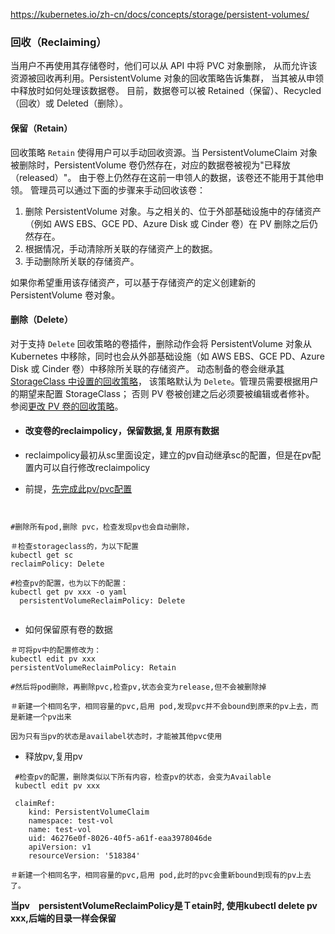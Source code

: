 https://kubernetes.io/zh-cn/docs/concepts/storage/persistent-volumes/

### 回收（Reclaiming）

当用户不再使用其存储卷时，他们可以从 API 中将 PVC 对象删除， 从而允许该资源被回收再利用。PersistentVolume 对象的回收策略告诉集群， 当其被从申领中释放时如何处理该数据卷。 目前，数据卷可以被 Retained（保留）、Recycled（回收）或 Deleted（删除）。

#### 保留（Retain）

回收策略 `Retain` 使得用户可以手动回收资源。当 PersistentVolumeClaim 对象被删除时，PersistentVolume 卷仍然存在，对应的数据卷被视为"已释放（released）"。 由于卷上仍然存在这前一申领人的数据，该卷还不能用于其他申领。 管理员可以通过下面的步骤来手动回收该卷：

1. 删除 PersistentVolume 对象。与之相关的、位于外部基础设施中的存储资产 （例如 AWS EBS、GCE PD、Azure Disk 或 Cinder 卷）在 PV 删除之后仍然存在。
2. 根据情况，手动清除所关联的存储资产上的数据。
3. 手动删除所关联的存储资产。

如果你希望重用该存储资产，可以基于存储资产的定义创建新的 PersistentVolume 卷对象。

#### 删除（Delete）

对于支持 `Delete` 回收策略的卷插件，删除动作会将 PersistentVolume 对象从 Kubernetes 中移除，同时也会从外部基础设施（如 AWS EBS、GCE PD、Azure Disk 或 Cinder 卷）中移除所关联的存储资产。 动态制备的卷会继承[其 StorageClass 中设置的回收策略](https://kubernetes.io/zh-cn/docs/concepts/storage/persistent-volumes/#reclaim-policy)， 该策略默认为 `Delete`。管理员需要根据用户的期望来配置 StorageClass； 否则 PV 卷被创建之后必须要被编辑或者修补。 参阅[更改 PV 卷的回收策略](https://kubernetes.io/zh-cn/docs/tasks/administer-cluster/change-pv-reclaim-policy/)。





- #### 改变卷的reclaimpolicy，保留数据,复 用原有数据

- reclaimpolicy最初从sc里面设定，建立的pv自动继承sc的配置，但是在pv配置内可以自行修改reclaimpolicy

- 前提，[先完成此pv/pvc配置](../pv/rwo.md)

```


#删除所有pod,删除 pvc，检查发现pv也会自动删除，

＃检查storageclass的，为以下配置
kubectl get sc
reclaimPolicy: Delete

#检查pv的配置，也为以下的配置：
kubectl get pv xxx -o yaml 
  persistentVolumeReclaimPolicy: Delete
    
```

- 如何保留原有卷的数据

```shell
＃可将pv中的配置修改为：
kubectl edit pv xxx
persistentVolumeReclaimPolicy: Retain

#然后将pod删除，再删除pvc,检查pv,状态会变为release,但不会被删除掉

＃新建一个相同名字，相同容量的pvc,启用 pod,发现pvc并不会bound到原来的pv上去，而是新建一个pv出来

因为只有当pv的状态是availabel状态时，才能被其他pvc使用
```

- 释放pv,复用pv

```shell
 #检查pv的配置，删除类似以下所有内容，检查pv的状态，会变为Available
 kubectl edit pv xxx

 claimRef:
    kind: PersistentVolumeClaim
    namespace: test-vol
    name: test-vol
    uid: 46276e0f-8026-40f5-a61f-eaa3978046de
    apiVersion: v1
    resourceVersion: '518384'

＃新建一个相同名字，相同容量的pvc,启用 pod,此时的pvc会重新bound到现有的pv上去了。
```



**当pv　persistentVolumeReclaimPolicy是Ｔetain时, 使用kubectl delete pv xxx,后端的目录一样会保留**
